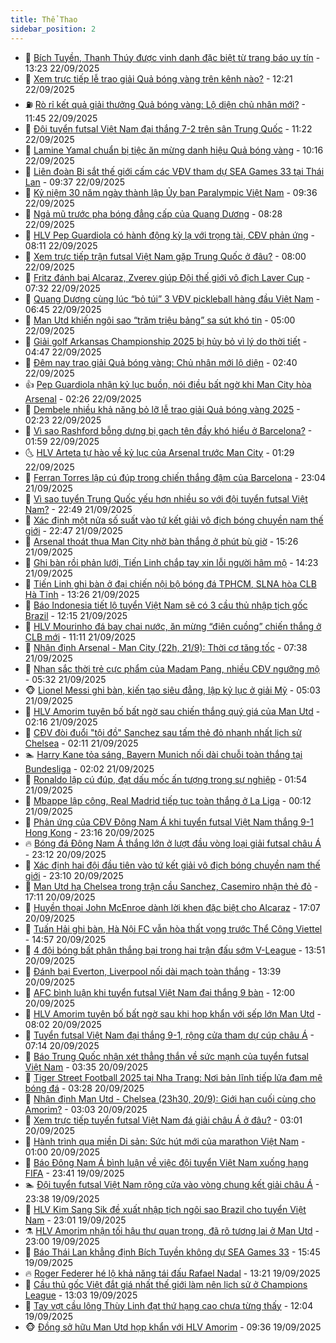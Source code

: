 ```yaml
---
title: Thể Thao
sidebar_position: 2
---
```


<!-- dantri-the-thao:START -->
- 🎡 [Bích Tuyền, Thanh Thúy được vinh danh đặc biệt từ trang báo uy tín](https://dantri.com.vn/the-thao/bich-tuyen-thanh-thuy-duoc-vinh-danh-dac-biet-tu-trang-bao-uy-tin-20250922202339694.htm) - 13:23 22/09/2025
- 💯 [Xem trực tiếp lễ trao giải Quả bóng vàng trên kênh nào?](https://dantri.com.vn/the-thao/xem-truc-tiep-le-trao-giai-qua-bong-vang-tren-kenh-nao-20250922192139702.htm) - 12:21 22/09/2025
- ⛽️ [Rò rỉ kết quả giải thưởng Quả bóng vàng: Lộ diện chủ nhân mới?](https://dantri.com.vn/the-thao/ro-ri-ket-qua-giai-thuong-qua-bong-vang-lo-dien-chu-nhan-moi-20250922182606754.htm) - 11:45 22/09/2025
- 💃 [Đội tuyển futsal Việt Nam đại thắng 7-2 trên sân Trung Quốc](https://dantri.com.vn/the-thao/doi-tuyen-futsal-viet-nam-dai-thang-7-2-tren-san-trung-quoc-20250922182238122.htm) - 11:22 22/09/2025
- 🌈 [Lamine Yamal chuẩn bị tiệc ăn mừng danh hiệu Quả bóng vàng](https://dantri.com.vn/the-thao/lamine-yamal-chuan-bi-tiec-an-mung-danh-hieu-qua-bong-vang-20250922170853719.htm) - 10:16 22/09/2025
- 🦅 [Liên đoàn Bi sắt thế giới cấm các VĐV tham dự SEA Games 33 tại Thái Lan](https://dantri.com.vn/the-thao/lien-doan-bi-sat-the-gioi-cam-cac-vdv-tham-du-sea-games-33-tai-thai-lan-20250922161715379.htm) - 09:37 22/09/2025
- 🌝 [Kỷ niệm 30 năm ngày thành lập Ủy ban Paralympic Việt Nam](https://dantri.com.vn/the-thao/ky-niem-30-nam-ngay-thanh-lap-uy-ban-paralympic-viet-nam-20250922175354776.htm) - 09:36 22/09/2025
- 🚀 [Ngả mũ trước pha bóng đẳng cấp của Quang Dương](https://dantri.com.vn/the-thao/nga-mu-truoc-pha-bong-dang-cap-cua-quang-duong-20250922150326872.htm) - 08:28 22/09/2025
- 🎉 [HLV Pep Guardiola có hành động kỳ lạ với trọng tài, CĐV phản ứng](https://dantri.com.vn/the-thao/hlv-pep-guardiola-co-hanh-dong-ky-la-voi-trong-tai-cdv-phan-ung-20250922151124730.htm) - 08:11 22/09/2025
- 📝 [Xem trực tiếp trận futsal Việt Nam gặp Trung Quốc ở đâu?](https://dantri.com.vn/the-thao/xem-truc-tiep-tran-futsal-viet-nam-gap-trung-quoc-o-dau-20250922144912943.htm) - 08:00 22/09/2025
- 🦄 [Fritz đánh bại Alcaraz, Zverev giúp Đội thế giới vô địch Laver Cup](https://dantri.com.vn/the-thao/fritz-danh-bai-alcaraz-zverev-giup-doi-the-gioi-vo-dich-laver-cup-20250922143153097.htm) - 07:32 22/09/2025
- 🎉 [Quang Dương cùng lúc “bỏ túi” 3 VĐV pickleball hàng đầu Việt Nam](https://dantri.com.vn/the-thao/quang-duong-cung-luc-bo-tui-3-vdv-pickleball-hang-dau-viet-nam-20250922133028788.htm) - 06:45 22/09/2025
- 💼 [Man Utd khiến ngôi sao “trăm triệu bảng” sa sút khó tin](https://dantri.com.vn/the-thao/man-utd-khien-ngoi-sao-tram-trieu-bang-sa-sut-kho-tin-20250922085655248.htm) - 05:00 22/09/2025
- 🤡 [Giải golf Arkansas Championship 2025 bị hủy bỏ vì lý do thời tiết](https://dantri.com.vn/the-thao/giai-golf-arkansas-championship-2025-bi-huy-bo-vi-ly-do-thoi-tiet-20250922122942815.htm) - 04:47 22/09/2025
- 🦆 [Đêm nay trao giải Quả bóng vàng: Chủ nhân mới lộ diện](https://dantri.com.vn/the-thao/dem-nay-trao-giai-qua-bong-vang-chu-nhan-moi-lo-dien-20250922094004762.htm) - 02:40 22/09/2025
- 👍 [Pep Guardiola nhận kỷ lục buồn, nói điều bất ngờ khi Man City hòa Arsenal](https://dantri.com.vn/the-thao/pep-guardiola-nhan-ky-luc-buon-noi-dieu-bat-ngo-khi-man-city-hoa-arsenal-20250922080555244.htm) - 02:26 22/09/2025
- 💼 [Dembele nhiều khả năng bỏ lỡ lễ trao giải Quả bóng vàng 2025](https://dantri.com.vn/the-thao/dembele-nhieu-kha-nang-bo-lo-le-trao-giai-qua-bong-vang-2025-20250922085132403.htm) - 02:23 22/09/2025
- 🦒 [Vì sao Rashford bỗng dưng bị gạch tên đầy khó hiểu ở Barcelona?](https://dantri.com.vn/the-thao/vi-sao-rashford-bong-dung-bi-gach-ten-day-kho-hieu-o-barcelona-20250922085945113.htm) - 01:59 22/09/2025
- 🌜 [HLV Arteta tự hào về kỷ lục của Arsenal trước Man City](https://dantri.com.vn/the-thao/hlv-arteta-tu-hao-ve-ky-luc-cua-arsenal-truoc-man-city-20250922082831730.htm) - 01:29 22/09/2025
- 🦆 [Ferran Torres lập cú đúp trong chiến thắng đậm của Barcelona](https://dantri.com.vn/the-thao/ferran-torres-lap-cu-dup-trong-chien-thang-dam-cua-barcelona-20250922060343504.htm) - 23:04 21/09/2025
- 💪 [Vì sao tuyển Trung Quốc yếu hơn nhiều so với đội tuyển futsal Việt Nam?](https://dantri.com.vn/the-thao/vi-sao-tuyen-trung-quoc-yeu-hon-nhieu-so-voi-doi-tuyen-futsal-viet-nam-20250921232719912.htm) - 22:49 21/09/2025
- 🧠 [Xác định một nửa số suất vào tứ kết giải vô địch bóng chuyền nam thế giới](https://dantri.com.vn/the-thao/xac-dinh-mot-nua-so-suat-vao-tu-ket-giai-vo-dich-bong-chuyen-nam-the-gioi-20250921222714977.htm) - 22:47 21/09/2025
- 🦄 [Arsenal thoát thua Man City nhờ bàn thắng ở phút bù giờ](https://dantri.com.vn/the-thao/arsenal-thoat-thua-man-city-nho-ban-thang-o-phut-bu-gio-20250921222641701.htm) - 15:26 21/09/2025
- 🥸 [Ghi bàn rồi phản lưới, Tiến Linh chắp tay xin lỗi người hâm mộ](https://dantri.com.vn/the-thao/ghi-ban-roi-phan-luoi-tien-linh-chap-tay-xin-loi-nguoi-ham-mo-20250921205602479.htm) - 14:23 21/09/2025
- 🤠 [Tiến Linh ghi bàn ở đại chiến nội bộ bóng đá TPHCM, SLNA hòa CLB Hà Tĩnh](https://dantri.com.vn/the-thao/tien-linh-ghi-ban-o-dai-chien-noi-bo-bong-da-tphcm-slna-hoa-clb-ha-tinh-20250921201423266.htm) - 13:26 21/09/2025
- 👺 [Báo Indonesia tiết lộ tuyển Việt Nam sẽ có 3 cầu thủ nhập tịch gốc Brazil](https://dantri.com.vn/the-thao/bao-indonesia-tiet-lo-tuyen-viet-nam-se-co-3-cau-thu-nhap-tich-goc-brazil-20250921184236450.htm) - 12:15 21/09/2025
- 📝 [HLV Mourinho đá bay chai nước, ăn mừng “điên cuồng” chiến thắng ở CLB mới](https://dantri.com.vn/the-thao/hlv-mourinho-da-bay-chai-nuoc-an-mung-dien-cuong-chien-thang-o-clb-moi-20250921181039849.htm) - 11:11 21/09/2025
- 🦆 [Nhận định Arsenal - Man City &lpar;22h, 21/9&rpar;: Thời cơ tăng tốc](https://dantri.com.vn/the-thao/nhan-dinh-arsenal-man-city-22h-219-thoi-co-tang-toc-20250921103440560.htm) - 07:38 21/09/2025
- 🥳 [Nhan sắc thời trẻ cực phẩm của Madam Pang, nhiều CĐV ngưỡng mộ](https://dantri.com.vn/the-thao/nhan-sac-thoi-tre-cuc-pham-cua-madam-pang-nhieu-cdv-nguong-mo-20250921123218015.htm) - 05:32 21/09/2025
- 🐵 [Lionel Messi ghi bàn, kiến tạo siêu đẳng, lập kỷ lục ở giải Mỹ](https://dantri.com.vn/the-thao/lionel-messi-ghi-ban-kien-tao-sieu-dang-lap-ky-luc-o-giai-my-20250921120329321.htm) - 05:03 21/09/2025
- 🤩 [HLV Amorim tuyên bố bất ngờ sau chiến thắng quý giá của Man Utd](https://dantri.com.vn/the-thao/hlv-amorim-tuyen-bo-bat-ngo-sau-chien-thang-quy-gia-cua-man-utd-20250921081548243.htm) - 02:16 21/09/2025
- 🤠 [CĐV đòi đuổi &quot;tội đồ&quot; Sanchez sau tấm thẻ đỏ nhanh nhất lịch sử Chelsea](https://dantri.com.vn/the-thao/cdv-doi-duoi-toi-do-sanchez-sau-tam-the-do-nhanh-nhat-lich-su-chelsea-20250921090258600.htm) - 02:11 21/09/2025
- 🏊 [Harry Kane tỏa sáng, Bayern Munich nối dài chuỗi toàn thắng tại Bundesliga](https://dantri.com.vn/the-thao/harry-kane-toa-sang-bayern-munich-noi-dai-chuoi-toan-thang-tai-bundesliga-20250921085319483.htm) - 02:02 21/09/2025
- 🗽 [Ronaldo lập cú đúp, đạt dấu mốc ấn tượng trong sự nghiệp](https://dantri.com.vn/the-thao/ronaldo-lap-cu-dup-dat-dau-moc-an-tuong-trong-su-nghiep-20250921083000522.htm) - 01:54 21/09/2025
- 🚀 [Mbappe lập công, Real Madrid tiếp tục toàn thắng ở La Liga](https://dantri.com.vn/the-thao/mbappe-lap-cong-real-madrid-tiep-tuc-toan-thang-o-la-liga-20250921071209434.htm) - 00:12 21/09/2025
- 🎉 [Phản ứng của CĐV Đông Nam Á khi tuyển futsal Việt Nam thắng 9-1 Hong Kong](https://dantri.com.vn/the-thao/phan-ung-cua-cdv-dong-nam-a-khi-tuyen-futsal-viet-nam-thang-9-1-hong-kong-20250920222432490.htm) - 23:16 20/09/2025
- 🔥 [Bóng đá Đông Nam Á thắng lớn ở lượt đầu vòng loại giải futsal châu Á](https://dantri.com.vn/the-thao/bong-da-dong-nam-a-thang-lon-o-luot-dau-vong-loai-giai-futsal-chau-a-20250920235753976.htm) - 23:12 20/09/2025
- 🎉 [Xác định hai đội đầu tiên vào tứ kết giải vô địch bóng chuyền nam thế giới](https://dantri.com.vn/the-thao/xac-dinh-hai-doi-dau-tien-vao-tu-ket-giai-vo-dich-bong-chuyen-nam-the-gioi-20250920231255403.htm) - 23:10 20/09/2025
- 🎡 [Man Utd hạ Chelsea trong trận cầu Sanchez, Casemiro nhận thẻ đỏ](https://dantri.com.vn/the-thao/man-utd-ha-chelsea-trong-tran-cau-sanchez-casemiro-nhan-the-do-20250920230415723.htm) - 17:11 20/09/2025
- 🐻 [Huyền thoại John McEnroe dành lời khen đặc biệt cho Alcaraz](https://dantri.com.vn/the-thao/huyen-thoai-john-mcenroe-danh-loi-khen-dac-biet-cho-alcaraz-20250920210724350.htm) - 17:07 20/09/2025
- 🌊 [Tuấn Hải ghi bàn, Hà Nội FC vẫn hòa thất vọng trước Thể Công Viettel](https://dantri.com.vn/the-thao/tuan-hai-ghi-ban-ha-noi-fc-van-hoa-that-vong-truoc-the-cong-viettel-20250920214900423.htm) - 14:57 20/09/2025
- 💃 [4 đội bóng bất phân thắng bại trong hai trận đấu sớm V-League](https://dantri.com.vn/the-thao/4-doi-bong-bat-phan-thang-bai-trong-hai-tran-dau-som-v-league-20250920204733911.htm) - 13:51 20/09/2025
- 🤔 [Đánh bại Everton, Liverpool nối dài mạch toàn thắng](https://dantri.com.vn/the-thao/danh-bai-everton-liverpool-noi-dai-mach-toan-thang-20250920203855342.htm) - 13:39 20/09/2025
- 🤭 [AFC bình luận khi tuyển futsal Việt Nam đại thắng 9 bàn](https://dantri.com.vn/the-thao/afc-binh-luan-khi-tuyen-futsal-viet-nam-dai-thang-9-ban-20250920185917701.htm) - 12:00 20/09/2025
- 👹 [HLV Amorim tuyên bố bất ngờ sau khi họp khẩn với sếp lớn Man Utd](https://dantri.com.vn/the-thao/hlv-amorim-tuyen-bo-bat-ngo-sau-khi-hop-khan-voi-sep-lon-man-utd-20250920140200130.htm) - 08:02 20/09/2025
- 🗽 [Tuyển futsal Việt Nam đại thắng 9-1, rộng cửa tham dự cúp châu Á](https://dantri.com.vn/the-thao/tuyen-futsal-viet-nam-dai-thang-9-1-rong-cua-tham-du-cup-chau-a-20250920141303988.htm) - 07:14 20/09/2025
- 🥳 [Báo Trung Quốc nhận xét thẳng thắn về sức mạnh của tuyển futsal Việt Nam](https://dantri.com.vn/the-thao/bao-trung-quoc-nhan-xet-thang-than-ve-suc-manh-cua-tuyen-futsal-viet-nam-20250920103453880.htm) - 03:35 20/09/2025
- 💃 [Tiger Street Football 2025 tại Nha Trang: Nơi bản lĩnh tiếp lửa đam mê bóng đá](https://dantri.com.vn/the-thao/tiger-street-football-2025-tai-nha-trang-noi-ban-linh-tiep-lua-dam-me-bong-da-20250920095541027.htm) - 03:28 20/09/2025
- 🧰 [Nhận định Man Utd - Chelsea &lpar;23h30, 20/9&rpar;: Giới hạn cuối cùng cho Amorim?](https://dantri.com.vn/the-thao/nhan-dinh-man-utd-chelsea-23h30-209-gioi-han-cuoi-cung-cho-amorim-20250920100321276.htm) - 03:03 20/09/2025
- 💪 [Xem trực tiếp tuyển futsal Việt Nam đá giải châu Á ở đâu?](https://dantri.com.vn/the-thao/xem-truc-tiep-tuyen-futsal-viet-nam-da-giai-chau-a-o-dau-20250920094943669.htm) - 03:01 20/09/2025
- 🚀 [Hành trình qua miền Di sản: Sức hút mới của marathon Việt Nam](https://dantri.com.vn/the-thao/hanh-trinh-qua-mien-di-san-suc-hut-moi-cua-marathon-viet-nam-20250919232350399.htm) - 01:00 20/09/2025
- 🤠 [Báo Đông Nam Á bình luận về việc đội tuyển Việt Nam xuống hạng FIFA](https://dantri.com.vn/the-thao/bao-dong-nam-a-binh-luan-ve-viec-doi-tuyen-viet-nam-xuong-hang-fifa-20250919235424291.htm) - 23:41 19/09/2025
- 🏊 [Đội tuyển futsal Việt Nam rộng cửa vào vòng chung kết giải châu Á](https://dantri.com.vn/the-thao/doi-tuyen-futsal-viet-nam-rong-cua-vao-vong-chung-ket-giai-chau-a-20250920002509871.htm) - 23:38 19/09/2025
- 🦄 [HLV Kim Sang Sik đề xuất nhập tịch ngôi sao Brazil cho tuyển Việt Nam](https://dantri.com.vn/the-thao/hlv-kim-sang-sik-de-xuat-nhap-tich-ngoi-sao-brazil-cho-tuyen-viet-nam-20250919233209072.htm) - 23:01 19/09/2025
- ⚗️ [HLV Amorim nhận tối hậu thư quan trọng, đã rõ tương lai ở Man Utd](https://dantri.com.vn/the-thao/hlv-amorim-nhan-toi-hau-thu-quan-trong-da-ro-tuong-lai-o-man-utd-20250919222847688.htm) - 23:00 19/09/2025
- 🥷 [Báo Thái Lan khẳng định Bích Tuyền không dự SEA Games 33](https://dantri.com.vn/the-thao/bao-thai-lan-khang-dinh-bich-tuyen-khong-du-sea-games-33-20250919224508896.htm) - 15:45 19/09/2025
- 🔥 [Roger Federer hé lộ khả năng tái đấu Rafael Nadal](https://dantri.com.vn/the-thao/roger-federer-he-lo-kha-nang-tai-dau-rafael-nadal-20250919202118027.htm) - 13:21 19/09/2025
- 🦅 [Cầu thủ gốc Việt đắt giá nhất thế giới làm nên lịch sử ở Champions League](https://dantri.com.vn/the-thao/cau-thu-goc-viet-dat-gia-nhat-the-gioi-lam-nen-lich-su-o-champions-league-20250919200313784.htm) - 13:03 19/09/2025
- 🌝 [Tay vợt cầu lông Thùy Linh đạt thứ hạng cao chưa từng thấy](https://dantri.com.vn/the-thao/tay-vot-cau-long-thuy-linh-dat-thu-hang-cao-chua-tung-thay-20250919190407334.htm) - 12:04 19/09/2025
- 🐵 [Đồng sở hữu Man Utd họp khẩn với HLV Amorim](https://dantri.com.vn/the-thao/dong-so-huu-man-utd-hop-khan-voi-hlv-amorim-20250919153028022.htm) - 09:36 19/09/2025<!-- dantri-the-thao:END -->
